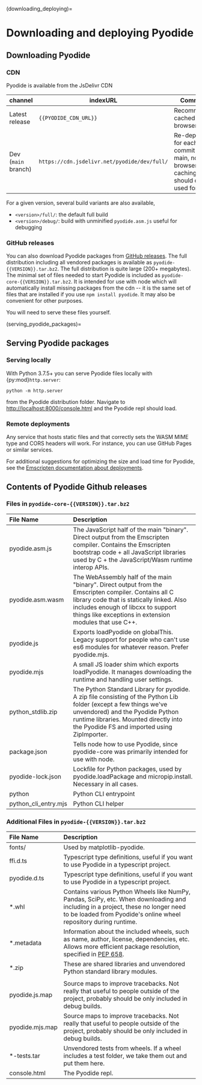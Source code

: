 (downloading_deploying)=

# Downloading and deploying Pyodide

## Downloading Pyodide

### CDN

Pyodide is available from the JsDelivr CDN

| channel             | indexURL                                     | Comments                                                                                 | REPL                                               |
| ------------------- | -------------------------------------------- | ---------------------------------------------------------------------------------------- | -------------------------------------------------- |
| Latest release      | `{{PYODIDE_CDN_URL}}`                        | Recommended, cached by the browser                                                       | [link](https://pyodide.org/en/stable/console.html) |
| Dev (`main` branch) | `https://cdn.jsdelivr.net/pyodide/dev/full/` | Re-deployed for each commit on main, no browser caching, should only be used for testing | [link](https://pyodide.org/en/latest/console.html) |

For a given version, several build variants are also available,

- `<version>/full/`: the default full build
- `<version>/debug/`: build with unminified `pyodide.asm.js` useful for debugging

### GitHub releases

You can also download Pyodide packages from [GitHub
releases](https://github.com/pyodide/pyodide/releases). The full distribution
including all vendored packages is available as `pyodide-{{VERSION}}.tar.bz2`.
The full distribution is quite large (200+ megabytes). The minimal set of files
needed to start Pyodide is included as `pyodide-core-{{VERSION}}.tar.bz2`. It is
intended for use with node which will automatically install missing packages
from the cdn -- it is the same set of files that are installed if you use `npm
install pyodide`. It may also be convenient for other purposes.

You will need to serve these files yourself.

(serving_pyodide_packages)=

## Serving Pyodide packages

### Serving locally

With Python 3.7.5+ you can serve Pyodide files locally with {py:mod}`http.server`:

```
python -m http.server
```

from the Pyodide distribution folder. Navigate to
[http://localhost:8000/console.html](http://localhost:8000/console.html) and
the Pyodide repl should load.

### Remote deployments

Any service that hosts static files and that correctly sets the WASM MIME type
and CORS headers will work. For instance, you can use GitHub Pages or similar
services.

For additional suggestions for optimizing the size and load time for Pyodide,
see the [Emscripten documentation about
deployments](https://emscripten.org/docs/compiling/Deploying-Pages.html).

## Contents of Pyodide Github releases

### Files in `pyodide-core-{{VERSION}}.tar.bz2`

| File Name            | Description                                                                                                                                                                                                                                       |
| :------------------- | :------------------------------------------------------------------------------------------------------------------------------------------------------------------------------------------------------------------------------------------------ |
| pyodide.asm.js       | The JavaScript half of the main "binary". Direct output from the Emscripten compiler. Contains the Emscripten bootstrap code + all JavaScript libraries used by C + the JavaScript/Wasm runtime interop APIs.                                     |
| pyodide.asm.wasm     | The WebAssembly half of the main "binary". Direct output from the Emscripten compiler. Contains all C library code that is statically linked. Also includes enough of libcxx to support things like exceptions in extension modules that use C++. |
| pyodide.js           | Exports loadPyodide on globalThis. Legacy support for people who can't use es6 modules for whatever reason. Prefer pyodide.mjs.                                                                                                                   |
| pyodide.mjs          | A small JS loader shim which exports loadPyodide. It manages downloading the runtime and handling user settings.                                                                                                                                  |
| python_stdlib.zip    | The Python Standard Library for pyodide. A zip file consisting of the Python Lib folder (except a few things we've unvendored) and the Pyodide Python runtime libraries. Mounted directly into the Pyodide FS and imported using ZipImporter.     |
| package.json         | Tells node how to use Pyodide, since pyodide-core was primarily intended for use with node.                                                                                                                                                       |
| pyodide-lock.json    | Lockfile for Python packages, used by pyodide.loadPackage and micropip.install. Necessary in all cases.                                                                                                                                           |
| python               | Python CLI entrypoint                                                                                                                                                                                                                             |
| python_cli_entry.mjs | Python CLI helper                                                                                                                                                                                                                                 |

### Additional Files in `pyodide-{{VERSION}}.tar.bz2`

| File Name       | Description                                                                                                                                                                                          |
| :-------------- | :--------------------------------------------------------------------------------------------------------------------------------------------------------------------------------------------------- |
| fonts/          | Used by matplotlib-pyodide.                                                                                                                                                                          |
| ffi.d.ts        | Typescript type definitions, useful if you want to use Pyodide in a typescript project.                                                                                                              |
| pyodide.d.ts    | Typescript type definitions, useful if you want to use Pyodide in a typescript project.                                                                                                              |
| \*.whl          | Contains various Python Wheels like NumPy, Pandas, SciPy, etc. When downloading and including in a project, these no longer need to be loaded from Pyodide's online wheel repository during runtime. |
| \*.metadata     | Information about the included wheels, such as name, author, license, dependencies, etc. Allows more efficient package resolution, specified in [PEP 658](https://peps.python.org/pep-0658/).        |
| \*.zip          | These are shared libraries and unvendored Python standard library modules.                                                                                                                           |
|                 |
| pyodide.js.map  | Source maps to improve tracebacks. Not really that useful to people outside of the project, probably should be only included in debug builds.                                                        |
| pyodide.mjs.map | Source maps to improve tracebacks. Not really that useful to people outside of the project, probably should be only included in debug builds.                                                        |
| \*-tests.tar    | Unvendored tests from wheels. If a wheel includes a test folder, we take them out and put them here.                                                                                                 |
| console.html    | The Pyodide repl.                                                                                                                                                                                    |
